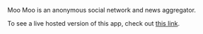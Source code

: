 Moo Moo is an anonymous social network and news aggregator.

To see a live hosted version of this app, check out [this link]().
